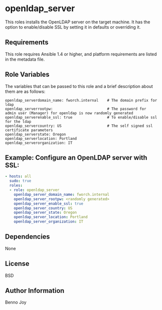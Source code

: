 # openldap_server

This roles installs the OpenLDAP server on the target machine. It has the
option to enable/disable SSL by setting it in defaults or overriding it.

## Requirements

This role requires Ansible 1.4 or higher, and platform requirements are listed
in the metadata file.

## Role Variables

The variables that can be passed to this role and a brief description about
them are as follows:

```console
openldap_serverdomain_name: fworch.internal    # The domain prefix for ldap
openldap_serverrootpw:                         # The password for admin user (Manager) for openldap is now randomly generated
openldap_serverenable_ssl: true                # To enable/disable ssl for the ldap
openldap_servercountry: US                     # The self signed ssl certificate parameters
openldap_serverstate: Oregon
openldap_serverlocation: Portland
openldap_serverorganization: IT
```

## Example: Configure an OpenLDAP server with SSL:

~~~yaml
- hosts: all
  sudo: true
  roles:
  - role: openldap_server
    openldap_server_domain_name: fworch.internal
    openldap_server_rootpw: <randomly generated>
    openldap_server_enable_ssl: true
    openldap_server_country: US
    openldap_server_state: Oregon
    openldap_server_location: Portland
    openldap_server_organization: IT
~~~

## Dependencies

None

## License

BSD

## Author Information

Benno Joy
